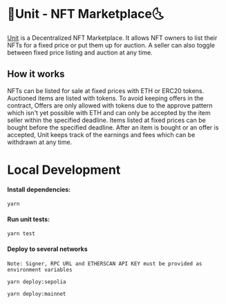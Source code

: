 # 🌛Unit - NFT Marketplace🌜

[Unit](https://sepolia.etherscan.io/address/0x8D211af7002b66D3859565cfca77405c49bD672b) is a Decentralized NFT Marketplace. It allows NFT owners to list their NFTs for a fixed price or put them up for auction. A seller can also toggle between fixed price listing and auction at any time.

## How it works

NFTs can be listed for sale at fixed prices with ETH or ERC20 tokens. Auctioned items are listed with tokens. To avoid keeping offers in the contract, Offers are only allowed with tokens due to the approve pattern which isn't yet possible with ETH and can only be accepted by the item seller within the specified deadline.
Items listed at fixed prices can be bought before the specified deadline. After an item is bought or an offer is accepted, Unit keeps track of the earnings and fees which can be withdrawn at any time.

# Local Development

#### Install dependencies:

```shell
yarn
```

#### Run unit tests:

```shell
yarn test
```

#### Deploy to several networks

`Note: Signer, RPC URL and ETHERSCAN API KEY must be provided as environment variables`

```shell
yarn deploy:sepolia
```

```shell
yarn deploy:mainnet
```
